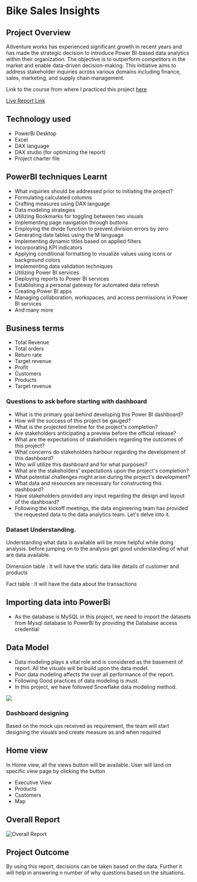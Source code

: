 # Bike Sales Insights

## Project Overview

Adventure works has experienced significant growth in recent years and has made the strategic decision to introduce Power BI-based data analytics within their organization. The objective is to outperform competitors in the market and enable data-driven decision-making. This initiative aims to address stakeholder inquiries across various domains including finance, sales, marketing, and supply chain management.

Link to the course from where I practiced this project  [here](https://codebasics.io/courses/power-bi-data-analysis-with-end-to-end-project)

[Live Report Link](https://app.powerbi.com/groups/me/reports/375c941c-fb7f-407d-8ffd-545f187d171c/ReportSection?experience=power-bi)
## Technology used

- PowerBi Desktop
- Excel
- DAX language
- DAX studio (for optimizing the report)
- Project charter file

## PowerBI techniques Learnt


- What inquiries should be addressed prior to initiating the project?
- Formulating calculated columns
- Crafting measures using DAX language
- Data modeling strategies
- Utilizing Bookmarks for toggling between two visuals
- Implementing page navigation through buttons
- Employing the divide function to prevent division errors by zero
- Generating date tables using the M language
- Implementing dynamic titles based on applied filters
- Incorporating KPI indicators
- Applying conditional formatting to visualize values using icons or background colors
- Implementing data validation techniques
- Utilizing Power BI services
- Deploying reports to Power BI services
- Establishing a personal gateway for automated data refresh
- Creating Power BI apps
- Managing collaboration, workspaces, and access permissions in Power BI services
- And many more 

## Business terms
- Total Revenue
- Total orders
- Return rate
- Target revenue
- Profit
- Customers
- Products
- Target revenue


### Questions to ask before starting with dashboard

- What is the primary goal behind developing this Power BI dashboard?
- How will the success of this project be gauged?
- What is the projected timeline for the project's completion?
- Are stakeholders anticipating a preview before the official release?
- What are the expectations of stakeholders regarding the outcomes of this project?
- What concerns do stakeholders harbour regarding the development of this dashboard?
- Who will utilize this dashboard and for what purposes?
- What are the stakeholders' expectations upon the project's completion?
- What potential challenges might arise during the project's development?
- What data and resources are necessary for constructing this dashboard?
- Have stakeholders provided any input regarding the design and layout of the dashboard?
- Following the kickoff meetings, the data engineering team has provided the requested data to the data analytics team. Let's delve into it.

### Dataset **Understanding.**

Understanding what data is available will be more helpful while doing analysis. before jumping on to the analysis get good understanding of what are data available.

Dimension table : It will have the static data like details of customer and products

Fact table : It will have the data about the transactions  



## Importing data into PowerBi

- As the database is MySQL in this project, we need to import the datasets from Mysql database to PowerBi by providing the Database access credential

## Data Model

- Data modeling plays a vital role and is considered as the basement of report. All the visuals will be build upon the data model.
- Poor data modeling affects the over all performance of the report.
- Following Good practices of data modeling is must. 
- In this project, we have followed Snowflake data modeling method.

<img src="(https://github.com/jkovuru/Bike_SalesInsights/blob/main/Report/data%20model_star%20schema.png)" class="center">

### Dashboard designing

Based on the mock ups received as requirement, the team will start designing the visuals and create measure as and when required

## Home view

In Home view, all the views button will be available. User will land on specific view page by clicking the button 

- Executive View
- Products
- Customers
- Map

## Overall Report

![Overall Report](https://app.powerbi.com/groups/me/reports/375c941c-fb7f-407d-8ffd-545f187d171c/ReportSection?experience=power-bi)


## Project Outcome

By using this report, decisions can be taken based on the data. Further it will help in answering n number of why questions based on the situations.
